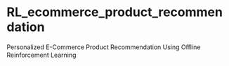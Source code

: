 # RL_ecommerce_product_recommendation
Personalized E-Commerce Product Recommendation Using Oﬄine Reinforcement Learning
